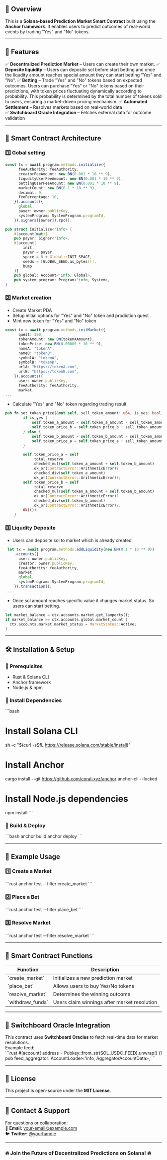 ## 🔹 Overview
This is a **Solana-based Prediction Market Smart Contract** built using the **Anchor framework**. It enables users to predict outcomes of real-world events by trading "Yes" and "No" tokens.

---

## 🚀 Features
✅ **Decentralized Prediction Market** – Users can create their own market.
✅ **Deposite liquidity** – Users can deposite sol before start betting and once the liqudity amount reaches special amount they can start betting "Yes" and "No".
✅ **Betting** – Trade "Yes" and "No" tokens based on expected outcomes. Users can purchase "Yes" or "No" tokens based on their predictions, with token prices fluctuating dynamically according to probability. This probability is determined by the total number of tokens sold to users, ensuring a market-driven pricing mechanism.
✅ **Automated Settlement** – Resolves markets based on real-world data  
✅ **Switchboard Oracle Integration** – Fetches external data for outcome validation  

---

## 📜 Smart Contract Architecture
### 1️⃣ Gobal setting
```typescript
const tx = await program.methods.initialize({
      feeAuthority: feeAuthority,
      creatorFeeAmount: new BN(0.001 * 10 ** 9),
      liqudityUserFeeAmount: new BN(0.001 * 10 ** 9),
      bettingUserFeeAmount: new BN(0.001 * 10 ** 9),
      marketCount: new BN(0.1 * 10 ** 9),
      decimal: 9,
      feePercentage: 10,
    }).accounts({
      global,
      payer: owner.publicKey,
      systemProgram: SystemProgram.programId,
    }).signers([owner]).rpc();
```
```rust
pub struct Initialize<'info> {
    #[account(mut)]
    pub payer: Signer<'info>,
    #[account(
        init, 
        payer = payer, 
        space = 8 + Global::INIT_SPACE, 
        seeds = [GLOBAL_SEED.as_bytes()], 
        bump
    )]
    pub global: Account<'info, Global>,
    pub system_program: Program<'info, System>,
}
```
### 2️⃣ Market creation
- Create Market PDA
- Setup initial options for "Yes" and "No" token and prodiction quest
- Mint new token for "Yes" and "No" token

```typescript
const tx = await program.methods.initMarket({
      quest: 190,
      tokenAmount: new BN(tokenAAmount),
      tokenPrice: new BN(0.00005 * 10 ** 9),
      nameA: "tokenA",
      nameB: "tokenB",
      symbolA: "tokenA",
      symbolB: "tokenB",
      urlA: "https://tokenA.com",
      urlB: "https://tokenB.com",
    }).accounts({
      user: owner.publicKey,
      feeAuthority: feeAuthority,
      market,
...
```
- Calculate "Yes" and "No" token regarding trading result
```rust
pub fn set_token_price(&mut self, sell_token_amount: u64, is_yes: bool) -> Result<()> {
        if is_yes {
            self.token_a_amount = self.token_a_amount - sell_token_amount;
            self.token_price_b = self.token_price_b + sell_token_amount;
        } else {
            self.token_b_amount = self.token_b_amount - sell_token_amount;
            self.token_price_a = self.token_price_a + sell_token_amount;
        }

        self.token_price_a = self
            .total_reserve
            .checked_mul(self.token_a_amount + self.token_b_amount)
            .ok_or(ContractError::ArithmeticError)?
            .checked_div(self.token_a_amount)
            .ok_or(ContractError::ArithmeticError)?;
        self.token_price_b = self
            .total_reserve
            .checked_mul(self.token_a_amount + self.token_b_amount)
            .ok_or(ContractError::ArithmeticError)?
            .checked_div(self.token_b_amount)
            .ok_or(ContractError::ArithmeticError)?;
        Ok(())
    }
```
### 3️⃣ Liqudity Deposite
- Users can deposite sol to market which is already created
```typescript
 let tx = await program.methods.addLiquidity(new BN(0.1 * 10 ** 9))
    .accounts({
      user: owner.publicKey,
      creator: owner.publicKey,
      feeAuthority: feeAuthority,
      market,
      global,
      systemProgram: SystemProgram.programId,
    }).transaction();
...
```
- Once sol amount reaches specific value it changes market status. So users can start betting.
```rust
let market_balance = ctx.accounts.market.get_lamports();
if market_balance >= ctx.accounts.global.market_count {
  ctx.accounts.market.market_status = MarketStatus::Active;
}
```
---

## 🛠 Installation & Setup
### 🔹 Prerequisites
- Rust & Solana CLI  
- Anchor framework  
- Node.js & npm  

### 🔹 Install Dependencies
\`\`\`bash
# Install Solana CLI
sh -c "$(curl -sSfL https://release.solana.com/stable/install)"

# Install Anchor
cargo install --git https://github.com/coral-xyz/anchor anchor-cli --locked

# Install Node.js dependencies
npm install
\`\`\`

### 🔹 Build & Deploy
\`\`\`bash
anchor build
anchor deploy
\`\`\`

---

## 📝 Example Usage
### 1️⃣ Create a Market
\`\`\`rust
anchor test --filter create_market
\`\`\`
### 2️⃣ Place a Bet
\`\`\`rust
anchor test --filter place_bet
\`\`\`
### 3️⃣ Resolve Market
\`\`\`rust
anchor test --filter resolve_market
\`\`\`

---

## 📜 Smart Contract Functions
| Function | Description |
|----------|------------|
| \`create_market\` | Initializes a new prediction market |
| \`place_bet\` | Allows users to buy Yes/No tokens |
| \`resolve_market\` | Determines the winning outcome |
| \`withdraw_funds\` | Users claim winnings after market resolution |

---

## 📡 Switchboard Oracle Integration
This contract uses **Switchboard Oracles** to fetch real-time data for market resolutions.  
Example feed:  
\`\`\`rust
#[account(
    address = Pubkey::from_str(SOL_USDC_FEED).unwrap()
)]
pub feed_aggregator: AccountLoader<'info, AggregatorAccountData>,
\`\`\`

---

## 📜 License
This project is open-source under the **MIT License**.  

---

## 📩 Contact & Support
For questions or collaboration:  
📧 **Email:** [your-email@example.com](mailto:your-email@example.com)  
🐦 **Twitter:** [@yourhandle](https://twitter.com/yourhandle)  

---

### 🔥 **Join the Future of Decentralized Predictions on Solana!** 🔥  
